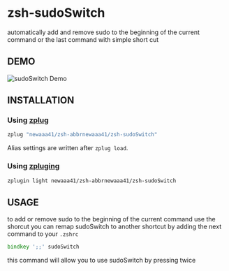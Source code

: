 # zsh-sudoSwitch

automatically add and remove sudo to the beginning of the current command or the last command with simple short cut 
## DEMO
![sudoSwitch Demo](https://github.com/newaaa41/zsh-sudoSwitch/blob/master/demo.gif?raw=true)
## INSTALLATION

### Using [zplug](https://github.com/b4b4r07/zplug)

```zsh
zplug "newaaa41/zsh-abbrnewaaa41/zsh-sudoSwitch"
```

Alias settings are written after `zplug load`.

### Using [zpluging](https://github.com/zdharma/zplugin)

```zsh
zplugin light newaaa41/zsh-abbrnewaaa41/zsh-sudoSwitch
```

## USAGE
to add or remove sudo to the beginning of the current command use the shorcut  <ESC><ESC>
 you can remap sudoSwitch to another shortcut by adding the next command to your ``` .zshrc ```
 
 ```zsh
bindkey ';;' sudoSwitch
```
this command will allow you to use sudoSwitch by pressing <semicolon> twice
 
  
